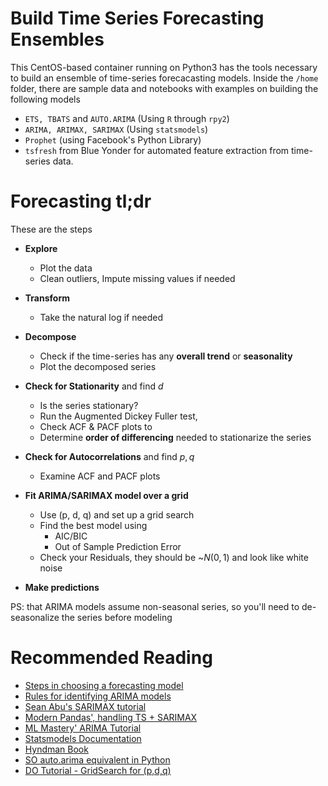 # Build Time Series Forecasting Ensembles

This CentOS-based container running on Python3 has the tools necessary to build an ensemble of time-series forecacasting models.
Inside the `/home` folder, there are sample data and notebooks with examples on building the following models

- `ETS, TBATS` and `AUTO.ARIMA` (Using `R` through `rpy2`)
- `ARIMA, ARIMAX, SARIMAX` (Using `statsmodels`)
- `Prophet` (using Facebook's Python Library)
- `tsfresh` from Blue Yonder for automated feature extraction from time-series data.

# Forecasting tl;dr

These are the steps

- **Explore**
    - Plot the data
    - Clean outliers, Impute missing values if needed

- **Transform**
    - Take the natural log if needed

- **Decompose**
    - Check if the time-series has any **overall trend** or **seasonality**
    - Plot the decomposed series

- **Check for Stationarity** and find $d$
    - Is the series stationary?
    - Run the Augmented Dickey Fuller test, 
    - Check ACF & PACF plots to 
    - Determine **order of differencing** needed to stationarize the series

- **Check for Autocorrelations** and find $p, q$
    - Examine ACF and PACF plots

- **Fit ARIMA/SARIMAX model over a grid**
    - Use (p, d, q) and set up a grid search
    - Find the best model using
        - AIC/BIC
        - Out of Sample Prediction Error
    - Check your Residuals, they should be ~$N(0, 1)$ and look like white noise

- **Make predictions**

PS: that ARIMA models assume non-seasonal series, so you'll need to de-seasonalize the series before modeling

# Recommended Reading

- [Steps in choosing a forecasting model](http://people.duke.edu/~rnau/411fcst.htm)
- [Rules for identifying ARIMA models](http://people.duke.edu/~rnau/arimrule.htm)
- [Sean Abu's SARIMAX tutorial](http://www.seanabu.com/2016/03/22/time-series-seasonal-ARIMA-model-in-python/)
- [Modern Pandas', handling TS + SARIMAX](https://tomaugspurger.github.io/modern-7-timeseries.html)
- [ML Mastery' ARIMA Tutorial](http://machinelearningmastery.com/arima-for-time-series-forecasting-with-python/)
- [Statsmodels Documentation](http://www.statsmodels.org/dev/examples/index.html#statespace)
- [Hyndman Book](https://www.otexts.org/fpp/8)
- [SO auto.arima equivalent in Python](https://stackoverflow.com/questions/22770352/auto-arima-equivalent-for-python/22770973#22770973)
- [DO Tutorial - GridSearch for (p,d,q)](https://www.digitalocean.com/community/tutorials/a-guide-to-time-series-forecasting-with-arima-in-python-3)
